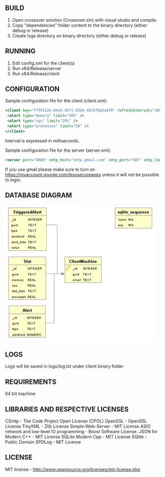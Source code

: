 BUILD
--------

1) Open crossover solution (Crossover.sln) with visual studio and compile.
2) Copy "dependencies" folder content to the binary directory (either debug or release)
3) Create logs directory on binary directory (either debug or release)

RUNNING
--------

1) Edit config.xml for the client(s)
2) Run x64/Release/server
3) Run x64/Release/client

CONFIGURATION
------------

Sample configuration file for the client (client.xml):

```xml
<client key="f7f9122e-04a5-45f1-83b9-4415f9a5a4f8" refreshInterval="1000" alertInterval="5000" host="localhost:8080" mail="crossovertestcpp@gmail.com">
 <alert type="memory" limit="50%" />
 <alert type="cpu" limit="20%" />
 <alert type="processes" limit="50" />
</client>
```

Interval is expressed in milliseconds.

Sample configuration file for the server (server.xml):

```xml
<server port="8080" smtp_host="smtp.gmail.com" smtp_port="587" smtp_login="crossovertestcpp@gmail.com" smtp_password="yD2JaL3gKu2uGhzW" smtp_sender="crossover test" smtp_sender_mail="crossovertestcpp@gmail.com"/>
```

If you use gmail please make sure to turn on https://myaccount.google.com/lesssecureapps unless it will not be possible to login.

DATABASE DIAGRAM
---------------
![alt er diagaram](https://raw.githubusercontent.com/valdirSalgueiro/CrossoverProject/master/er.png)

LOGS
------------

Logs will be saved in logs/log.txt under client binary folder

REQUIREMENTS
--------

64 bit machine

LIBRARIES AND RESPECTIVE LICENSES
----------

CSmtp - The Code Project Open License (CPOL)
OpenSSL - OpenSSL License
TinyXML - Zlib License
Simple-Web-Server - MIT License
ASIO network and low-level IO programming -  Boost Software License.
JSON for Modern C++ - MIT License
SQLite Modern Cpp - MIT License
SQlite - Public Domain
SPDLog - MIT License

LICENSE
----------

MIT license - http://www.opensource.org/licenses/mit-license.php
